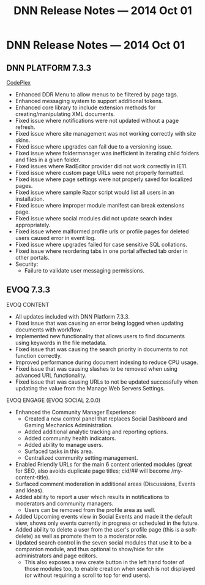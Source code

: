 ﻿---
uid: relnotes-2014-oct-01
topic: relnotes-2014-oct-01
locale: en
title: DNN Release Notes — 2014 Oct 01
dnneditions:
dnnversion: 09.02.00
---

# DNN Release Notes — 2014 Oct 01

## DNN PLATFORM 7.3.3

[CodePlex](https://dotnetnuke.codeplex.com/releases/view/134695)

*   Enhanced DDR Menu to allow menus to be filtered by page tags.
*   Enhanced messaging system to support additional tokens.
*   Enhanced core library to include extension methods for creating/manipulating XML documents.
*   Fixed issue where notifications were not updated without a page refresh.
*   Fixed issue where site management was not working correctly with site skins.
*   Fixed issue where upgrades can fail due to a versioning issue.
*   Fixed issue where foldermanager was inefficient in iterating child folders and files in a given folder.
*   Fixed issues where RadEditor provider did not work correctly in IE11.
*   Fixed issue where custom page URLs were not properly formatted.
*   Fixed issue where page settings were not properly saved for localized pages.
*   Fixed issue where sample Razor script would list all users in an installation.
*   Fixed issue where improper module manifest can break extensions page.
*   Fixed issue where social modules did not update search index appropriately.
*   Fixed issue where malformed profile urls or profile pages for deleted users caused error in event log.
*   Fixed issue where upgrades failed for case sensitive SQL collations.
*   Fixed issue where reordering tabs in one portal affected tab order in other portals.
*   Security:
    *   Failure to validate user messaging permissions.

## EVOQ 7.3.3

EVOQ CONTENT

*   All updates included with DNN Platform 7.3.3.
*   Fixed issue that was causing an error being logged when updating documents with workflow.
*   Implemented new functionality that allows users to find documents using keywords in the file metadata.
*   Fixed issue that was causing the search priority in documents to not function correctly.
*   Improved performance during document indexing to reduce CPU usage.
*   Fixed issue that was causing slashes to be removed when using advanced URL functionality.
*   Fixed issue that was causing URLs to not be updated successfully when updating the value from the Manage Web Servers Settings.

EVOQ ENGAGE (EVOQ SOCIAL 2.0.0)

*   Enhanced the Community Manager Experience:
    *   Created a new control panel that replaces Social Dashboard and Gaming Mechanics Administration.
    *   Added additional analytic tracking and reporting options.
    *   Added community health indicators.
    *   Added ability to manage users.
    *   Surfaced tasks in this area.
    *   Centralized community setting management.
*   Enabled Friendly URLs for the main 6 content oriented modules (great for SEO, also avoids duplicate page titles; cid/## will become /my-content-title).
*   Surfaced comment moderation in additional areas (Discussions, Events and Ideas).
*   Added ability to report a user which results in notifications to moderators and community managers.
    *   Users can be removed from the profile area as well.
*   Added Upcoming events view in Social Events and made it the default view, shows only events currently in progress or scheduled in the future.
*   Added ability to delete a user from the user's profile page (this is a soft-delete) as well as promote them to a moderator role.
*   Updated search control in the seven social modules that use it to be a companion module, and thus optional to show/hide for site administrators and page editors.
    *   This also exposes a new create button in the left hand footer of those modules too, to enable creation when search is not displayed (or without requiring a scroll to top for end users).
